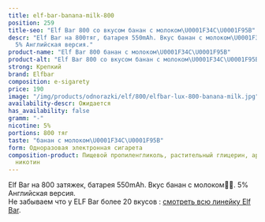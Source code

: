 ```yaml
---
title: elf-bar-banana-milk-800
position: 259
title-seo: "Elf Bar 800 со вкусом банан с молоком\U0001F34C\U0001F95B"
descr: "Elf Bar на 800тяг, батарея 550mAh. Вкус банан с молоком\U0001F34C\U0001F95B.
  5% Английская версия."
product-name: "Elf Bar 800 банан с молоком\U0001F34C\U0001F95B"
product-alt: "Elf Bar 800 со вкусом банан с молоком\U0001F34C\U0001F95B"
strong: Крепкий
brand: Elfbar
composition: e-sigarety
price: 190
image: "/img/products/odnorazki/elf/800/elfbar-lux-800-banana-milk.jpg"
availability-descr: Ожидается
has_availability: false
gramm: "-"
nicotine: 5%
portions: 800 тяг
taste: "банан с молоком\U0001F34C\U0001F95B"
form: Одноразовая электронная сигарета
composition-product: Пищевой пропиленгликоль, растительный глицерин, ароматизатор,
  никотин
---
```


Elf Bar на 800 затяжек, батарея 550mAh. Вкус банан с молоком🍌🥛. 5% Английская версия.<br>
Не забываем что у ELF Bar более 20 вкусов : [смотреть всю линейку Elf Bar](/elfbar).